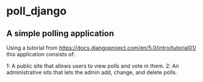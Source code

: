 # poll_django

## A simple polling application

Using a tutorial from https://docs.djangoproject.com/en/5.0/intro/tutorial01/ this application consists of:

1: A public site that allows users to view polls and vote in them.
2: An administrative sits that lets the admin add, change, and delete polls. 